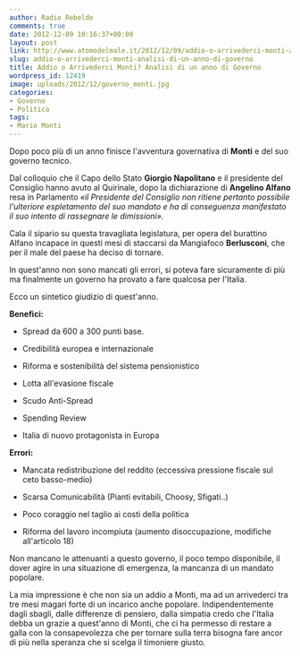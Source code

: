 ```yaml
---
author: Radio Rebelde
comments: true
date: 2012-12-09 10:16:37+00:00
layout: post
link: http://www.atomodelmale.it/2012/12/09/addio-o-arrivederci-monti-analisi-di-un-anno-di-governo/
slug: addio-o-arrivederci-monti-analisi-di-un-anno-di-governo
title: Addio o Arrivederci Monti? Analisi di un anno di Governo
wordpress_id: 12419
image: uploads/2012/12/governo_monti.jpg
categories:
- Governo
- Politica
tags:
- Mario Monti
---
```



Dopo poco più di un anno finisce l'avventura governativa di **Monti** e del suo governo tecnico.

Dal colloquio che il Capo dello Stato **Giorgio Napolitano** e il presidente del Consiglio hanno avuto al Quirinale, dopo la dichiarazione di **Angelino Alfano** resa in Parlamento _«il Presidente del Consiglio non ritiene pertanto possibile l'ulteriore espletamento del suo mandato e ha di conseguenza manifestato il suo intento di rassegnare le dimissioni»._

Cala il sipario su questa travagliata legislatura, per opera del burattino Alfano incapace in questi mesi di staccarsi da Mangiafoco **Berlusconi**, che per il male del paese ha deciso di tornare.

In quest'anno non sono mancati gli errori, si poteva fare sicuramente di più ma finalmente un governo ha provato a fare qualcosa per l'Italia.

Ecco un sintetico giudizio di quest'anno.

**Benefici:**

	
  * Spread da 600 a 300 punti base.

	
  * Credibilità europea e internazionale

	
  * Riforma e sostenibilità del sistema pensionistico

	
  * Lotta all'evasione fiscale

	
  * Scudo Anti-Spread

	
  * Spending Review

	
  * Italia di nuovo protagonista in Europa

**Errori:**

	
  * Mancata redistribuzione del reddito (eccessiva pressione fiscale sul ceto basso-medio)

	
  * Scarsa Comunicabilità (Pianti evitabili, Choosy, Sfigati..)

	
  * Poco coraggio nel taglio ai costi della politica

	
  * Riforma del lavoro incompiuta (aumento disoccupazione, modifiche all'articolo 18)

Non mancano le attenuanti a questo governo, il poco tempo disponibile, il dover agire in una situazione di emergenza, la mancanza di un mandato popolare.

La mia impressione è che non sia un addio a Monti, ma ad un arrivederci tra tre mesi magari forte di un incarico anche popolare. Indipendentemente dagli sbagli, dalle differenze di pensiero, dalla simpatia credo che l'Italia debba un grazie a quest'anno di Monti, che ci ha permesso di restare a galla con la consapevolezza che per tornare sulla terra bisogna fare ancor di più nella speranza che si scelga il timoniere giusto.

